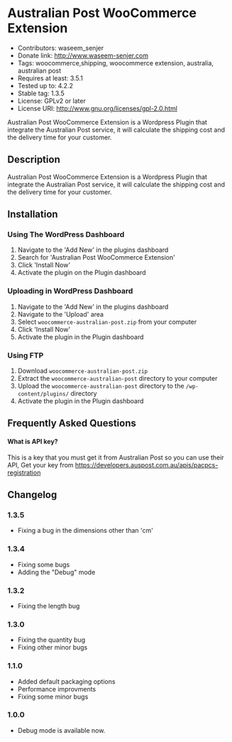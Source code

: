 # Australian Post WooCommerce Extension
* Contributors: waseem_senjer
* Donate link: http://www.waseem-senjer.com
* Tags: woocommerce,shipping, woocommerce extension, australia, australian post
* Requires at least: 3.5.1
* Tested up to: 4.2.2
* Stable tag: 1.3.5
* License: GPLv2 or later
* License URI: http://www.gnu.org/licenses/gpl-2.0.html

Australian Post WooCommerce Extension is a Wordpress Plugin that integrate the Australian Post service, it will calculate the shipping cost and the delivery time for your customer. 
	

## Description
Australian Post WooCommerce Extension is a Wordpress Plugin that integrate the Australian Post service, it will calculate the shipping cost and the delivery time for your customer. 
 

## Installation



### Using The WordPress Dashboard 

1. Navigate to the 'Add New' in the plugins dashboard
2. Search for 'Australian Post WooCommerce Extension'
3. Click 'Install Now'
4. Activate the plugin on the Plugin dashboard

### Uploading in WordPress Dashboard 

1. Navigate to the 'Add New' in the plugins dashboard
2. Navigate to the 'Upload' area
3. Select `woocommerce-australian-post.zip` from your computer
4. Click 'Install Now'
5. Activate the plugin in the Plugin dashboard

### Using FTP 

1. Download `woocommerce-australian-post.zip`
2. Extract the `woocommerce-australian-post` directory to your computer
3. Upload the `woocommerce-australian-post` directory to the `/wp-content/plugins/` directory
4. Activate the plugin in the Plugin dashboard


##  Frequently Asked Questions

####  What is API key? 
This is a key that you must get it from Australian Post so you can use their API, Get your key from https://developers.auspost.com.au/apis/pacpcs-registration



## Changelog


### 1.3.5
* Fixing a bug in the dimensions other than 'cm'

### 1.3.4
* Fixing some bugs
* Adding the "Debug" mode


### 1.3.2
* Fixing the length bug


### 1.3.0
* Fixing the quantity bug
* Fixing other minor bugs
### 1.1.0 
* Added default packaging options
* Performance improvments
* Fixing some minor bugs

### 1.0.0 
* Debug mode is available now.


